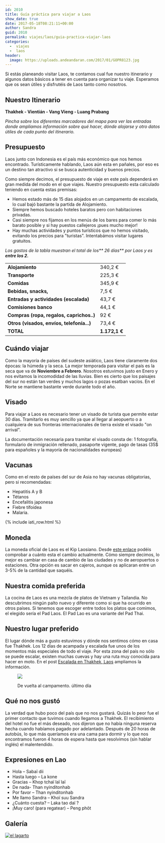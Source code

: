 ```yaml
---
id: 2010
title: Guía práctica para viajar a Laos
show_date: true
date: 2017-05-18T08:21:11+00:00
author: Sandra
guid: 2010
permalink: viajes/laos/guia-practica-viajar-laos
categories:
  -  viajes
  -  laos
header:
  image: https://uploads.andeandaran.com/2017/01/GOPR8123.jpg
---
```

Si estás planeando visitar Laos, te contamos cual fue nuestro itinerario y algunos datos básicos a tener en cuenta para organizar tu viaje. Esperamos que os sean útiles y disfrutéis de Laos tanto como nosotros.

<!--more-->

## Nuestro Itinerario

**Thakhek - Vientián - Vang Vieng - Luang Prabang**

_Pincha sobre los diferentes marcadores del mapa para ver las entradas donde ampliamos información sobre qué hacer, dónde alojarse y otro datos útiles de cada punto del itinerario._

## Presupuesto

Laos junto con Indonesia es el país más económico que nos hemos encontrado. Turísticamente hablando, Laos aún esta en pañales, por eso es un destino tan atractivo si se busca autenticidad y buenos precios.

Como siempre decimos, el presupuesto de viaje en este país dependerá en gran medida del modo en el que viajes. Nuestro presupuesto esta calculado teniendo en cuenta estas premisas:

  * Hemos estado más de 15 días alojados en un campamento de escalada, lo cual bajó bastante la partida de Alojamiento.
  * Siempre hemos buscado hoteles baratos pero con habitaciones privadas.
  * Casi siempre nos fijamos en los menús de los bares para comer lo más barato posible y si hay puestos callejeros ¡pues mucho mejor!
  * Hay muchas actividades y puntos turísticos que no hemos visitado, evitando los precios para "turistas". Intentabámos visitar lugares gratuitos.

_Los gastos de la tabla muestran el total de los** 26 días** por Laos y es **entre los 2.**_

<table>
  <tr>
    <td>
      <strong>Alojamiento</strong>
    </td>    
    <td>
      340,2 €
    </td>
  </tr>  
  <tr>
    <td>
      <strong>Transporte</strong>
    </td>    
    <td>
      225,3 €
    </td>
  </tr>  
  <tr>
    <td>
      <strong>Comidas</strong>
    </td>    
    <td>
      345,9 €
    </td>
  </tr>  
  <tr>
    <td>
      <strong>Bebidas, snacks,</strong>
    </td>    
    <td>
      7,5 €
    </td>
  </tr>  
  <tr>
    <td>
      <strong>Entradas y actividades (escalada)</strong>
    </td>    
    <td>
      43,7 €
    </td>
  </tr>  
  <tr>
    <td>
      <strong>Comisiones banco</strong>
    </td>    
    <td>
      44,1 €
    </td>
  </tr>  
  <tr>
    <td>
      <strong>Compras (ropa, regalos, caprichos..)</strong>
    </td>    
    <td>
      92 €
    </td>
  </tr>  
  <tr>
    <td>
      <strong>Otros (visados, envíos, telefonía...)</strong>
    </td>    
    <td>
      73,4 €
    </td>
  </tr>  
  <tr>
    <td>
      <span><strong>TOTAL</strong></span>
    </td>    
    <td>
      <span><strong>1.172,1 €</strong></span>
    </td>
  </tr>
</table>

## Cuándo viajar

Como la mayoría de países del sudeste asiático, Laos tiene claramente dos épocas: la húmeda y la seca. La mejor temporada para visitar el país es la seca que va de **Noviembre a Febrero**. Nosotros estuvimos justo en Enero y nos evitamos la incomodidad de las lluvias. Bien es cierto que los paisajes del sur no están tan verdes y muchos lagos o pozas esatban vacíos. En el Norte se mantiene bastante verde durante todo el año.

## Visado

Para viajar a Laos es necesario tener un visado de turista que permite estar 30 días. Tramitarlo es muy sencillo ya que al llegar al aeopuerto o a cualquiera de sus fronteras internacionales de tierra existe el visado "on arrival".

La documentación necesaria para tramitar el visado consta de: 1 fotografía, formulario de inmigración rellenado, pasaporte vigente, pago de tasas (35$ para españoles y la mayoría de nacionalidades europeas)

## Vacunas

Como en el resto de países del sur de Asia no hay vacunas obligatorias, pero si recomendadas:

  * Hepatitis A y B
  * Tétanos
  * Encefalitis japonesa
  * Fiebre tifoidea
  * Malaria.

<!-- Start shortcoder -->

{% include iati_row.html %}


<!-- End shortcoder v4.0.3-->

## Moneda

La moneda oficial de Laos es el Kip Laosiano. Desde <a href="http://www.xe.com/es/currencyconverter/convert/?Amount=1&From=EUR&To=LAK" target="_blank" rel="noopener noreferrer">este enlace</a> podéis comprobar a cuánto esta el cambio actualmente. Cómo siempre decimos, lo mejor es cambiar en casa de cambio de las ciudades y no de aeropuertos o estaciones. Otra opción es sacar en cajeros, aunque os aplicaran entre un 3-5% de la cantidad que saquéis.

## Nuestra comida preferida

La cocina de Laos es una mezcla de platos de Vietnam y Tailandia. No descubrimos ningún palto nuevo y diferente como si que ha ocurrido en otros países. Si tenemos que escoger entre todos los platos que comimos, el elegido sería el Pad Laos. El Pad Lao es una variante del Pad Thai.

## Nuestro lugar preferido

El lugar dónde más a gusto estuvimos y dónde nos sentimos cómo en casa fue Thakhek. Los 12 días de acampada y escalada fue unos de los momentos más especiales de todo el viaje. Por esta zona del país no sólo se puede escalar, existen muchas cuevas y hay una ruta muy conocida para hacer en moto. En el post [Escalada en Thakhek, Laos](http://www.andeandaran.com/2017/01/15/escalada-thakhek/) ampliamos la información.<figure id="attachment_1272" class="wp-caption alignnone">

[<img class="size-large wp-image-1272" src="https://uploads.andeandaran.com/2017/01/GOPR8095.jpg?resize=810%2C525" />](https://uploads.andeandaran.com/2017/01/GOPR8095.jpg)<figcaption class="wp-caption-text">De vuelta al campamento. último día</figcaption></figure> 

## Qué no nos gustó

La verdad que hubo poco del país que no nos gustará. Quizás lo peor fue el primer contacto que tuvimos cuando llegamos a Thakhek. El recibimiento del hotel no fue el más deseado, nos dijeron que no había ninguna reserva hecha cuando habíamos pagado por adelantado. Después de 20 horas de autobús, lo que más queríamos era una cama para dormir y lo que nos encontramos fueron 4 horas de espera hasta que resolvimos (sin hablar inglés) el malentendido.

## Expresiones en Lao

  * Hola – Sabaï dii
  * Hasta luego – La kone
  * Gracias – Khop tchaï laï laï
  * De nada- Than nyinditonhab
  * Por favor – Than nyinditonhab
  * Me llamo Sandra – Khoï suu Sandra
  * ¿Cuánto cuesta? – Laka tao daï ?
  * ¡Muy caro! (para regatear) – Peng phôt

## Galería

<a href='https://www.flickr.com/photos/sitoo/albums/72157678791116495' title='Laos by Sitoo, on Flickr'><img src='https://live.staticflickr.com/597/31756032940_4e7b50af97_c.jpg' alt='el lagarto' /></a>
